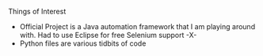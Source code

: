 Things of Interest

* Official Project is a Java automation framework that I am playing around with.  Had to use Eclipse for free Selenium support -X-
* Python files are various tidbits of code
